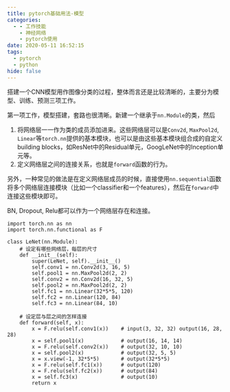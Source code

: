 ```yaml
---
title: pytorch基础用法-模型
categories:
  - - 工作技能
    - 神经网络
    - pytorch使用
date: 2020-05-11 16:52:15
tags:
  - pytorch
  - python
hide: false 
---
```


搭建一个CNN模型用作图像分类的过程，整体而言还是比较清晰的，主要分为模型、训练、预测三项工作。

第一项工作，模型搭建，套路也很清晰。新建一个继承于`nn.Module`的类，然后
1. 将网络层一一作为类的成员添加进来。这些网络层可以是`Conv2d`, `MaxPool2d`, `Linear`等`torch.nn`提供的基本模块，也可以是由这些基本模块组合成的自定义building blocks，如ResNet中的Residual单元，GoogLeNet中的Inception单元等。
2. 定义网络层之间的连接关系，也就是`forward`函数的行为。

另外，一种常见的做法是在定义网络层成员的时候，直接使用`nn.sequential`函数将多个网络层连接模块（比如一个classifier和一个features），然后在`forward`中连接这些模块即可。<br>

BN, Dropout, Relu都可以作为一个网络层存在和连接。

```
import torch.nn as nn
import torch.nn.functional as F

class LeNet(nn.Module):
    # 设定有哪些网络层，每层的尺寸
    def __init__(self):
        super(LeNet, self).__init__()
        self.conv1 = nn.Conv2d(3, 16, 5)
        self.pool1 = nn.MaxPool2d(2, 2)
        self.conv2 = nn.Conv2d(16, 32, 5)
        self.pool2 = nn.MaxPool2d(2, 2)
        self.fc1 = nn.Linear(32*5*5, 120)
        self.fc2 = nn.Linear(120, 84)
        self.fc3 = nn.Linear(84, 10)

    # 设定层与层之间的怎样连接
    def forward(self, x):
        x = F.relu(self.conv1(x))    # input(3, 32, 32) output(16, 28, 28)
        x = self.pool1(x)            # output(16, 14, 14)
        x = F.relu(self.conv2(x))    # output(32, 10, 10)
        x = self.pool2(x)            # output(32, 5, 5)
        x = x.view(-1, 32*5*5)       # output(32*5*5)
        x = F.relu(self.fc1(x))      # output(120)
        x = F.relu(self.fc2(x))      # output(84)
        x = self.fc3(x)              # output(10)
        return x
```

